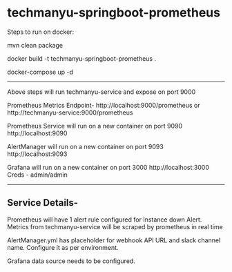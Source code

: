 # techmanyu-springboot-prometheus

Steps to run on docker:

mvn clean package

docker build -t techmanyu-springboot-prometheus .

docker-compose up -d

---------------------------

Above steps will run techmanyu-service and expose on port 9000

Prometheus Metrics Endpoint-
http://localhost:9000/prometheus or http://techmanyu-service:9000/prometheus

Prometheus Service will run on a new container on port 9090
http://localhost:9090

AlertManager will run on a new container on port 9093
http://localhost:9093

Grafana will run on a new container on port 3000
http://localhost:3000
Creds - admin/admin

----------------------------
Service Details-
----------------
Prometheus will have 1 alert rule configured for Instance down Alert.
Metrics from techmanyu-service will be scraped by prometheus in real time

AlertManager.yml has placeholder for webhook API URL and slack channel name. Configure it as per environment.

Grafana data source needs to be configured.
